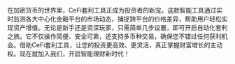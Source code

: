 在加密货币的世界里，CeFi套利工具正成为投资者的新宠。这款智能工具通过实时监测各大中心化金融平台的市场动态，捕捉跨平台的价格差异，帮助用户轻松实现资产增值。无论是新手还是资深玩家，只需简单几步设置，即可开启自动化套利之旅。它不仅操作简便、安全可靠，还支持多币种交易，确保您不错过任何获利机会。借助CeFi套利工具，让您的投资更高效、更灵活，真正掌握财富增长的主动权。现在就加入我们，开启智能理财新时代！